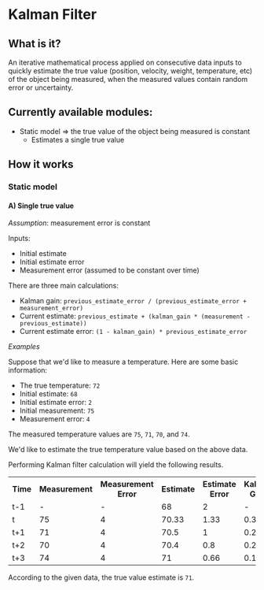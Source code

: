 # Kalman Filter

## What is it?

An iterative mathematical process applied on consecutive data inputs to quickly estimate the true value (position, velocity, weight, temperature, etc) of the object being measured, when the measured values contain random error or uncertainty.

## Currently available modules:

- Static model => the true value of the object being measured is constant
   - Estimates a single true value

## How it works

### Static model

#### A) Single true value

<i>Assumption</i>: measurement error is constant

Inputs:
- Initial estimate
- Initial estimate error
- Measurement error (assumed to be constant over time)

There are three main calculations:
- Kalman gain: `previous_estimate_error / (previous_estimate_error + measurement_error)`
- Current estimate: `previous_estimate + (kalman_gain * (measurement - previous_estimate))`
- Current estimate error: `(1 - kalman_gain) * previous_estimate_error`

<i>Examples</i>

Suppose that we'd like to measure a temperature. Here are some basic information:
- The true temperature: `72`
- Initial estimate: `68`
- Initial estimate error: `2`
- Initial measurement: `75`
- Measurement error: `4`

The measured temperature values are `75`, `71`, `70`, and `74`.

We'd like to estimate the true temperature value based on the above data.

Performing Kalman filter calculation will yield the following results.

<table>
  <tr>
    <th>Time</th>
    <th>Measurement</th>
    <th>Measurement Error</th>
    <th>Estimate</th>
    <th>Estimate Error</th>
    <th>Kalman Gain</th>
  </tr>
  <tr>
    <td>t-1</td>
    <td>-</td>
    <td>-</td>
    <td>68</td>
    <td>2</td>
    <td>-</td>
  </tr>
  <tr>
    <td>t</td>
    <td>75</td>
    <td>4</td>
    <td>70.33</td>
    <td>1.33</td>
    <td>0.33</td>
  </tr>
  <tr>
    <td>t+1</td>
    <td>71</td>
    <td>4</td>
    <td>70.5</td>
    <td>1</td>
    <td>0.25</td>
  </tr>
  <tr>
    <td>t+2</td>
    <td>70</td>
    <td>4</td>
    <td>70.4</td>
    <td>0.8</td>
    <td>0.2</td>
  </tr>
  <tr>
    <td>t+3</td>
    <td>74</td>
    <td>4</td>
    <td>71</td>
    <td>0.66</td>
    <td>0.17</td>
  </tr>
</table>

According to the given data, the true value estimate is `71`.
